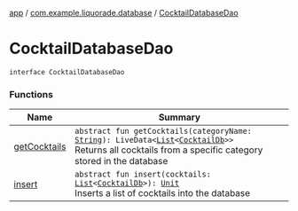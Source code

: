 [app](../../index.md) / [com.example.liquorade.database](../index.md) / [CocktailDatabaseDao](./index.md)

# CocktailDatabaseDao

`interface CocktailDatabaseDao`

### Functions

| Name | Summary |
|---|---|
| [getCocktails](get-cocktails.md) | `abstract fun getCocktails(categoryName: `[`String`](https://kotlinlang.org/api/latest/jvm/stdlib/kotlin/-string/index.html)`): LiveData<`[`List`](https://kotlinlang.org/api/latest/jvm/stdlib/kotlin.collections/-list/index.html)`<`[`CocktailDb`](../-cocktail-db/index.md)`>>`<br>Returns all cocktails from a specific category stored in the database |
| [insert](insert.md) | `abstract fun insert(cocktails: `[`List`](https://kotlinlang.org/api/latest/jvm/stdlib/kotlin.collections/-list/index.html)`<`[`CocktailDb`](../-cocktail-db/index.md)`>): `[`Unit`](https://kotlinlang.org/api/latest/jvm/stdlib/kotlin/-unit/index.html)<br>Inserts a list of cocktails into the database |
